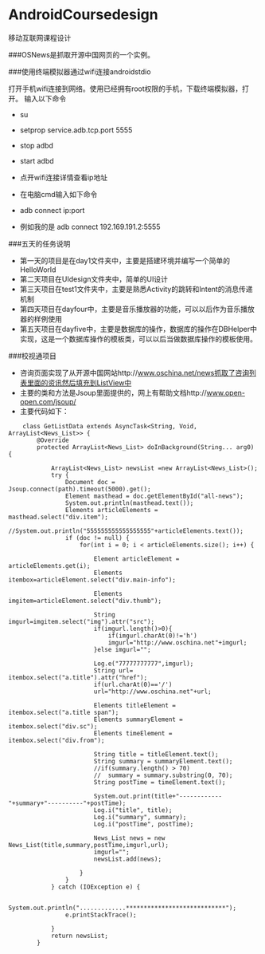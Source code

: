 ﻿# AndroidCoursedesign

移动互联网课程设计

###OSNews是抓取开源中国网页的一个实例。

###使用终端模拟器通过wifi连接androidstdio

打开手机wifi连接到网络。使用已经拥有root权限的手机，下载终端模拟器，打开。
输入以下命令

* su
* setprop service.adb.tcp.port 5555
* stop adbd
* start adbd

* 点开wifi连接详情查看ip地址

* 在电脑cmd输入如下命令
* adb connect ip:port
* 例如我的是 adb connect 192.169.191.2:5555

###五天的任务说明

* 第一天的项目是在day1文件夹中，主要是搭建环境并编写一个简单的HelloWorld
* 第二天项目在UIdesign文件夹中，简单的UI设计
* 第三天项目在test1文件夹中，主要是熟悉Activity的跳转和Intent的消息传递机制
* 第四天项目在dayfour中，主要是音乐播放器的功能，可以以后作为音乐播放器的样例使用
* 第五天项目在dayfive中，主要是数据库的操作，数据库的操作在DBHelper中实现，这是一个数据库操作的模板类，可以以后当做数据库操作的模板使用。

###校视通项目

* 咨询页面实现了从开源中国网站http://www.oschina.net/news抓取了咨询列表里面的资讯然后填充到ListView中
* 主要的类和方法是Jsoup里面提供的，网上有帮助文档http://www.open-open.com/jsoup/
* 主要代码如下：

```
	class GetListData extends AsyncTask<String, Void, ArrayList<News_List>> {
		@Override 
		protected ArrayList<News_List> doInBackground(String... arg0) {
			
			ArrayList<News_List> newsList =new ArrayList<News_List>();
			try {
				Document doc = Jsoup.connect(path).timeout(5000).get(); 
				Element masthead = doc.getElementById("all-news");
				System.out.println(masthead.text());
			    Elements articleElements =  masthead.select("div.item");
			    //System.out.println("555555555555555555"+articleElements.text());
				if (doc != null) { 
					for(int i = 0; i < articleElements.size(); i++) {
					    
					    Element articleElement = articleElements.get(i);
					    Elements itembox=articleElement.select("div.main-info");
					    
					    Elements imgitem=articleElement.select("div.thumb");
					    
					    String imgurl=imgitem.select("img").attr("src");
					    if(imgurl.length()>0){
					    	if(imgurl.charAt(0)!='h')
					    	imgurl="http://www.oschina.net"+imgurl;
					    }else imgurl="";
					    
					    Log.e("77777777777",imgurl);
					    String url=		itembox.select("a.title").attr("href");
					    if(url.charAt(0)=='/')
					    url="http://www.oschina.net"+url;
					    
					    Elements titleElement = itembox.select("a.title span");
					    Elements summaryElement = itembox.select("div.sc");
					    Elements timeElement = itembox.select("div.from");
					    
					    String title = titleElement.text();
					    String summary = summaryElement.text();
					    //if(summary.length() > 70)
					    //	summary = summary.substring(0, 70);
					    String postTime = timeElement.text();
					    
					    System.out.print(title+"------------"+summary+"----------"+postTime);
					    Log.i("title", title);
					    Log.i("summary", summary); 
					    Log.i("postTime", postTime);
					    
					    News_List news = new News_List(title,summary,postTime,imgurl,url);
					    imgurl="";
					    newsList.add(news);
					 
					}
				} 
			} catch (IOException e) {
				
				System.out.println(".............****************************");
				e.printStackTrace(); 
				
			}
			return newsList; 
		} 
```